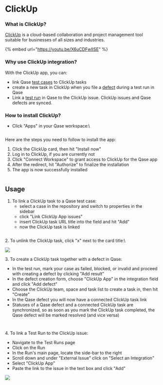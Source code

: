 # ClickUp

### What is ClickUp?

[ClickUp](https://clickup.com/) is a cloud-based collaboration and project management tool suitable for businesses of all sizes and industries.

{% embed url="https://youtu.be/X6uCDFwIISE" %}

### Why use ClickUp integration?

With the ClickUp app, you can:

* link Qase [test cases](https://help.qase.io/en/articles/5563704-test-cases) to ClickUp tasks
* create a new task in ClickUp when you file a [defect](https://help.qase.io/en/articles/5563710-defects) during a test run in Qase
* Link a [test run](https://help.qase.io/en/articles/5563702-test-runs) in Qase to the ClickUp issue. ClickUp issues and Qase defects are synced.

### How to install ClickUp? <a href="#h_0bb1422892" id="h_0bb1422892"></a>

*   Click "Apps" in your Qase workspace:\




    <figure><img src="https://qase.intercom-attachments-7.com/i/o/597265706/b9380abc2b8a332e10d93888/C13EfuXsqKQUDQuUvFWdbJNTM4QSXONMFbINQ-4M0Z52xmb9cQwjmDlpAGCzqv5Alg8zz2mMPp6bQmFDtLWQxdWE1eZCSc57gMyyDYGb5eM_nNToWCHDTGWSA1aUkf6RDIrJPo_1MwGFWfEyoy5m7780vYJqYHGsVAVHShD2MpWDmdJrt3YQdQZB" alt=""><figcaption></figcaption></figure>

Here are the steps you need to follow to install the app:

1. Click the ClickUp card, then hit "Install now"
2. Log in to ClickUp, if you are currently not
3. Click "Connect Workspace" to grant access to ClickUp for the Qase app
4. After the redirect, hit "Authorize" to finalize the installation
5. The app is now successfully installed

<figure><img src="https://qase.intercom-attachments-7.com/i/o/597265849/cd25006c204229b279eac4f9/UpBUdGOaF5UySylhCF21aDa0o7SwQLJmeqZrQYsJ6c2JKNDNHc0uDMSO0On0FYw7qzj4MHa6tvdy25DHyfi_mi5Osl_f7urc23f57Wtae3-jWm90qNs2E6ezNULPEw9kKHImEjSLZKXlCbjKy44O2-OAshmcLEXWp0YV2_buhkvAFyxc4SAhLXJ-" alt=""><figcaption></figcaption></figure>

## Usage <a href="#h_0f39329cb9" id="h_0f39329cb9"></a>

1. To link a ClickUp task to a Qase test case:
   * select a case in the repository and switch to properties in the sidebar
   * click "Link ClickUp App issues"
   * insert ClickUp task URL title into the field and hit "Add"
   * now the ClickUp task is linked

<figure><img src="https://qase.intercom-attachments-7.com/i/o/597265927/8956fda9687b7851d2715ed3/TSc9x2m0mrUkXaNaDvTSmjtiNd8MSTBVMTXXZqDWJFR_oKG0wrLqqOW3jUMT4XVW7DfLklKt5Yl6FM-wxcy-8VCT8kMqy1Aosm45Rwbmiad64KNz7n-0YDyB9LkOX4p6uV6gBq8XkXMJc1yqjcgdKGMuHxg1lsSKEUp1ogCz8COvUptJsKLOOP5L" alt=""><figcaption></figcaption></figure>

2\. To unlink the ClickUp task, click "x" next to the card title:\


[![](https://qase.intercom-attachments-7.com/i/o/597265936/4c1fe8ece94da7d4bb431232/bD9yW3Id56nE9lOYqPde9x2yXFuHBDGU0dlgw-LXHLS8MJNnZw9Ft\_YHfEn7mZzuO46RTmA1jypwxIp7k5\_DYTiDF\_0gqTrQ1L0gY4RqOhsxNA8ra78-k8vWypCtByXVpE\_D1YU9fX3cAoplmjdBolZYirfnOE1a-fV4PWG2rBIBJ8OFbJiK0iI2)](https://qase.intercom-attachments-7.com/i/o/597265936/4c1fe8ece94da7d4bb431232/bD9yW3Id56nE9lOYqPde9x2yXFuHBDGU0dlgw-LXHLS8MJNnZw9Ft\_YHfEn7mZzuO46RTmA1jypwxIp7k5\_DYTiDF\_0gqTrQ1L0gY4RqOhsxNA8ra78-k8vWypCtByXVpE\_D1YU9fX3cAoplmjdBolZYirfnOE1a-fV4PWG2rBIBJ8OFbJiK0iI2)

3\. To create a ClickUp task together with a defect in Qase:

* In the test run, mark your case as failed, blocked, or invalid and proceed with creating a defect by clicking "Add result"
* In the defect creation form, choose "ClickUp App" in the integration field and click "Add defect"
* Choose the ClickUp team, space and task list to create a task in, then hit "Create"
* In the Qase defect you will now have a connected ClickUp task link
* Statuses of a Qase defect and a connected ClickUp task are synchronized, so as soon as you mark the ClickUp task completed, the Qase defect will be marked resolved (and vice versa)

<figure><img src="https://qase.intercom-attachments-7.com/i/o/597266077/e3af7b0ab08a8f09e984b067/UPtHnxZk4VrZEPdsuKXnS8Wc_aA2gT-t0anwM0pGq-dIjbikMCTpVp43xJrivNLJf6aS_3-z4zJfr1dAZKmj0KNMhn9VPfy_7LbNQ21flkfL2ZO-fETv2_6ivCSDp62cnv2U4I6n2WsRYzsfxM3xySDea8C7kJ7WHvmuNR8zzOpzXW8pTwqJ1Voo" alt=""><figcaption></figcaption></figure>

<figure><img src="https://qase.intercom-attachments-7.com/i/o/597266086/77181d06f744618da1c041ec/rMn0kVPjepmAmJqpHYiYgpCYeprBNSjDJIwl2mjeUO8b31GcgfI5fyPJyd8XGqbfR1VMUjKavcGW8LHDSAQu_Wtb3_BfUZe3IzURJbyD19E7OFqKlQGNlHZ601W4bREr2-0RhZf9p7fgVe_ywh_lYfurzEclI-DoWGAvPgDJxZLVs6icz4woblt5" alt=""><figcaption></figcaption></figure>

4\. To link a Test Run to the ClickUp issue:

* Navigate to the Test Runs page
* Click on the Run
* In the Run's main page, locate the side-bar to the right
* Scroll down and under "External Issue" click on "Select an Integration"
* Select "ClickUp App"
* Paste the link to the issue in the text box and click "Add"

[![](https://downloads.intercomcdn.com/i/o/648460431/46e0ce1aad1fc71b8d6662ef/GIF+Recording+2023-01-09+at+11.48.51+AM.gif)](https://downloads.intercomcdn.com/i/o/648460431/46e0ce1aad1fc71b8d6662ef/GIF+Recording+2023-01-09+at+11.48.51+AM.gif)
